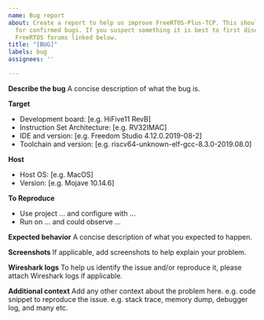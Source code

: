 ```yaml
---
name: Bug report
about: Create a report to help us improve FreeRTOS-Plus-TCP. This should only be used
  for confirmed bugs. If you suspect something it is best to first discuss it on the
  FreeRTOS forums linked below.
title: "[BUG]"
labels: bug
assignees: ''

---
```


**Describe the bug**
A concise description of what the bug is.

**Target**
- Development board: [e.g. HiFive11 RevB]
- Instruction Set Architecture: [e.g. RV32IMAC]
- IDE and version: [e.g. Freedom Studio 4.12.0.2019-08-2]
- Toolchain and version: [e.g. riscv64-unknown-elf-gcc-8.3.0-2019.08.0]

**Host**
- Host OS: [e.g. MacOS]
- Version: [e.g. Mojave 10.14.6]

**To Reproduce**
- Use project ... and configure with ...
- Run on ... and could observe ...

**Expected behavior**
A concise description of what you expected to happen.

**Screenshots**
If applicable, add screenshots to help explain your problem.

**Wireshark logs**
To help us identify the issue and/or reproduce it, please attach Wireshark logs if applicable.

**Additional context**
Add any other context about the problem here.
e.g. code snippet to reproduce the issue.
e.g. stack trace, memory dump, debugger log, and many etc.

<!-- For general inquiries, please post in [FreeRTOS forum](https://forums.FreeRTOS.org) for community support. -->
